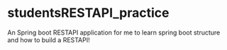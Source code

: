 # studentsRESTAPI_practice
An Spring boot RESTAPI application for me to learn spring boot structure and how to build a RESTAPI!
